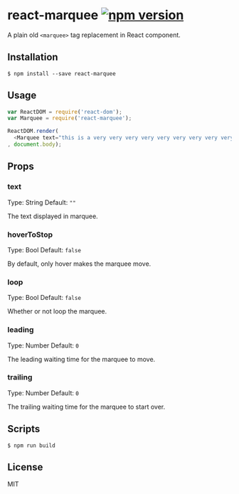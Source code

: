 # react-marquee [![npm version](https://badge.fury.io/js/react-marquee.svg)](http://badge.fury.io/js/react-marquee)

A plain old `<marquee>` tag replacement in React component.

## Installation

```
$ npm install --save react-marquee
```

## Usage

```javascript
var ReactDOM = require('react-dom');
var Marquee = require('react-marquee');

ReactDOM.render(
  <Marquee text="this is a very very very very very very very very very very very very very very very very long text" />
, document.body);
```

## Props

### text

Type: String Default: `""`

The text displayed in marquee.

### hoverToStop

Type: Bool Default: `false`

By default, only hover makes the marquee move.

### loop

Type: Bool Default: `false`

Whether or not loop the marquee.

### leading

Type: Number Default: `0`

The leading waiting time for the marquee to move.

### trailing

Type: Number Default: `0`

The trailing waiting time for the marquee to start over.

## Scripts

```
$ npm run build
```

## License

MIT
